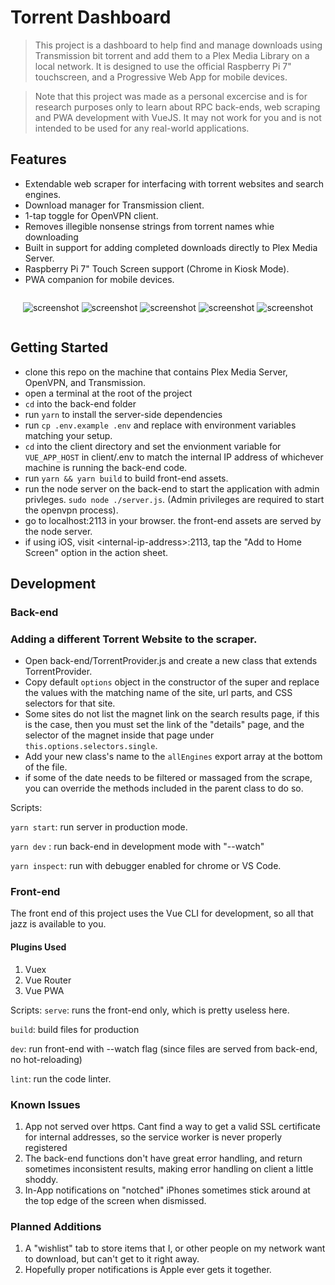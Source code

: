 # Torrent Dashboard
>This project is a dashboard to help find and manage downloads using Transmission bit torrent and add them to a Plex Media Library on a local network. It is designed to use the official Raspberry Pi 7" touchscreen, and a Progressive Web App for mobile devices.

>Note that this project was made as a personal excercise and is for research purposes only to learn about RPC back-ends, web scraping and PWA development with VueJS. It may not work for you and is not intended to be used for any real-world applications.

## Features
- Extendable web scraper for interfacing with torrent websites and search engines.
- Download manager for Transmission client.
- 1-tap toggle for OpenVPN client.
- Removes illegible nonsense strings from torrent names whie downloading
- Built in support for adding completed downloads directly to Plex Media Server.
- Raspberry Pi 7" Touch Screen support (Chrome in Kiosk Mode).
- PWA companion for mobile devices.

<div style="display:flex;justify-content:center;align-items:center;flex-wrap:wrap">

![screenshot](https://github.com/8bit-echo/Torrent-Dashboard/raw/master/screenshot-rpi-dashboard.png "screenshot")
![screenshot](https://github.com/8bit-echo/Torrent-Dashboard/raw/master/screenshot-search.png "screenshot")
![screenshot](https://github.com/8bit-echo/Torrent-Dashboard/raw/master/screenshot-modal.png "screenshot")
![screenshot](https://github.com/8bit-echo/Torrent-Dashboard/raw/master/screenshot-dashboard-iphone.png "screenshot")
![screenshot](https://github.com/8bit-echo/Torrent-Dashboard/raw/master/screenshot-notification-iphone.png "screenshot")

</div>


## Getting Started
 - clone this repo on the machine that contains Plex Media Server, OpenVPN, and Transmission.
 - open a terminal at the root of the project
 - `cd` into the back-end folder
 - run `yarn` to install the server-side dependencies
 - run `cp .env.example .env` and replace with environment variables matching your setup.
 - `cd` into the client directory and set the envionment variable for `VUE_APP_HOST` in client/.env to match the internal IP address of whichever machine is running the back-end code.
 - run `yarn && yarn build` to build front-end assets.
 - run the node server on the back-end to start the application with admin privleges. `sudo node ./server.js`. (Admin privileges are required to start the openvpn process).
 - go to localhost:2113 in your browser. the front-end assets are served by the node server.
 - if using iOS, visit \<internal-ip-address\>:2113, tap the "Add to Home Screen" option in the action sheet.



## Development


### Back-end

### Adding a different Torrent Website to the scraper.
 - Open back-end/TorrentProvider.js and create a new class that extends TorrentProvider.
 - Copy default `options` object in the constructor of the super and replace the values with the matching name of the site, url parts, and CSS selectors for that site.
 - Some sites do not list the magnet link on the search results page, if this is the case, then you must set the link of the "details" page, and the selector of the magnet inside that page under `this.options.selectors.single`. 
 - Add your new class's name to the `allEngines` export array at the bottom of the file.
 - if some of the date needs to be filtered or massaged from the scrape, you can override the methods included in the parent class to do so.


  Scripts: 

  `yarn start`: run server in production mode.

  `yarn dev` : run back-end in development mode with "--watch"

  `yarn inspect`:  run with debugger enabled for chrome or VS Code.

### Front-end
  The front end of this project uses the Vue CLI for development, so all that jazz is available to you.
  #### Plugins Used
  1. Vuex
  1. Vue Router
  1. Vue PWA

  Scripts:
  `serve`: runs the front-end only, which is pretty useless here.

  `build`: build files for production

  `dev`: run front-end with --watch flag (since files are served from back-end, no hot-reloading)

  `lint`: run the code linter.
    

### Known Issues
1. App not served over https. Cant find a way to get a valid SSL certificate for internal addresses, so the service worker is never properly registered
1. The back-end functions don't have great error handling, and return sometimes inconsistent results, making error handling on client a little shoddy.
1. In-App notifications on "notched" iPhones sometimes stick around at the top edge of the screen when dismissed.

### Planned Additions
1. A "wishlist" tab to store items that I, or other people on my network want to download, but can't get to it right away. 
1. Hopefully proper notifications is Apple ever gets it together.